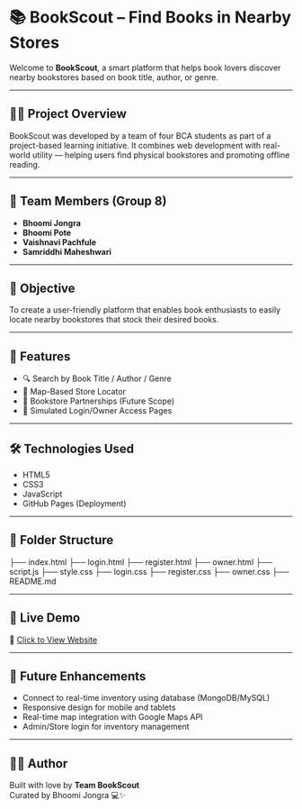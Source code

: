 # 📚 BookScout – Find Books in Nearby Stores

Welcome to **BookScout**, a smart platform that helps book lovers discover nearby bookstores based on book title, author, or genre.

---

## 👩‍💻 Project Overview

BookScout was developed by a team of four BCA students as part of a project-based learning initiative. It combines web development with real-world utility — helping users find physical bookstores and promoting offline reading.

---

## 👥 Team Members (Group 8)

- **Bhoomi Jongra**
- **Bhoomi Pote**   
- **Vaishnavi Pachfule**   
- **Samriddhi Maheshwari** 

---

## 🎯 Objective

To create a user-friendly platform that enables book enthusiasts to easily locate nearby bookstores that stock their desired books.

---

## 🌟 Features

- 🔍 Search by Book Title / Author / Genre  
- 📍 Map-Based Store Locator  
- 🧾 Bookstore Partnerships (Future Scope)  
- 🔐 Simulated Login/Owner Access Pages

---

## 🛠️ Technologies Used

- HTML5  
- CSS3  
- JavaScript  
- GitHub Pages (Deployment)

---

## 📁 Folder Structure

├── index.html
├── login.html
├── register.html
├── owner.html
├── script.js
├── style.css
├── login.css
├── register.css
├── owner.css
├── README.md

---

## 🚀 Live Demo

🔗 [Click to View Website](https://bhoomijongra.github.io/website/)

---

## 📌 Future Enhancements

- Connect to real-time inventory using database (MongoDB/MySQL)  
- Responsive design for mobile and tablets  
- Real-time map integration with Google Maps API  
- Admin/Store login for inventory management

---

## 🙋‍♀️ Author

Built with love by **Team BookScout**  
Curated by Bhoomi Jongra 💻✨